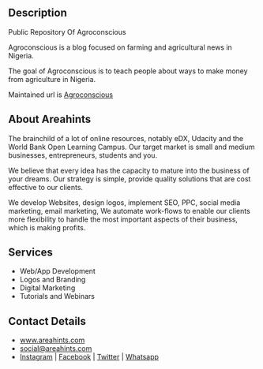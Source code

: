 Description
--

Public Repository Of Agroconscious

Agroconscious is a blog focused on farming and agricultural news in Nigeria.

The goal of Agroconscious is to teach people about ways to make money from agriculture in Nigeria.

Maintained url is [Agroconscious](areahints.github.io/agroconscious) 

About Areahints
--

The brainchild of a lot of online resources, notably eDX, Udacity and the World Bank Open Learning Campus. Our target market is small and medium businesses, entrepreneurs, students and you.
 
We believe that every idea has the capacity to mature into the business of your dreams. Our strategy is simple, provide quality solutions that are cost effective to our clients.

We develop Websites, design logos, implement SEO, PPC, social media marketing, email marketing, We automate work-flows to enable our clients more flexibility to handle the most important aspects of their business, which is making profits.

Services
--

+ Web/App Development
+ Logos and Branding
+ Digital Marketing
+ Tutorials and Webinars


Contact Details
--

+ www.areahints.com
+ social@areahints.com
+ [Instagram](instagram.com/areahintsng) | [Facebook](facebook.com/areahintsng) | [Twitter](twitter.com/areahintsng) | [Whatsapp](tel:+2349096484348)
